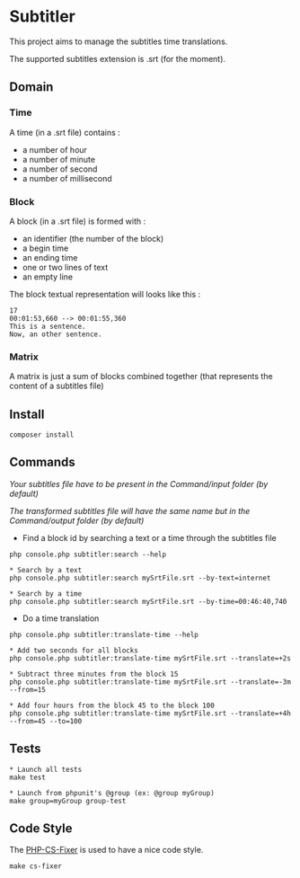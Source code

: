 # Subtitler

This project aims to manage the subtitles time translations.

The supported subtitles extension is .srt (for the moment).

## Domain

### Time

A time (in a .srt file) contains :

- a number of hour
- a number of minute
- a number of second
- a number of millisecond

### Block

A block (in a .srt file) is formed with :

- an identifier (the number of the block)
- a begin time
- an ending time
- one or two lines of text
- an empty line

The block textual representation will looks like this :

```
17
00:01:53,660 --> 00:01:55,360
This is a sentence.
Now, an other sentence.

```

### Matrix

A matrix is just a sum of blocks combined together (that represents the content of a subtitles file)

## Install

```
composer install
```

## Commands

_Your subtitles file have to be present in the Command/input folder (by default)_

_The transformed subtitles file will have the same name but in the Command/output folder (by default)_

* Find a block id by searching a text or a time through the subtitles file

```
php console.php subtitler:search --help

* Search by a text
php console.php subtitler:search mySrtFile.srt --by-text=internet

* Search by a time
php console.php subtitler:search mySrtFile.srt --by-time=00:46:40,740
```

* Do a time translation

```
php console.php subtitler:translate-time --help

* Add two seconds for all blocks
php console.php subtitler:translate-time mySrtFile.srt --translate=+2s

* Subtract three minutes from the block 15
php console.php subtitler:translate-time mySrtFile.srt --translate=-3m --from=15

* Add four hours from the block 45 to the block 100
php console.php subtitler:translate-time mySrtFile.srt --translate=+4h --from=45 --to=100
```

## Tests

```
* Launch all tests
make test

* Launch from phpunit's @group (ex: @group myGroup)
make group=myGroup group-test
```

## Code Style

The [PHP-CS-Fixer](https://github.com/FriendsOfPHP/PHP-CS-Fixer) is used to have a nice code style.

```
make cs-fixer
```